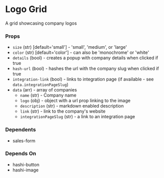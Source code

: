 # Logo Grid

A grid showcasing company logos

### Props

- `size` (str) [default='small'] - 'small', 'medium', or 'large'
- `color` (str) [default='color'] - can also be 'monochrome' or 'white'
- `details` (bool) - creates a popup with company details when clicked if true
- `hash-url` (bool) - hashes the url with the company slug when clicked if true
- `integration-link` (bool) - links to integration page (if available - see `data.integrationPageSlug`)
- `data` (arr) - array of companies
  - `name` (str) - Company name
  - `logo` (obj) - object with a url prop linking to the image
  - `description` (str) - markdown enabled description
  - `link` (str) - link to the company's website
  - `integrationPageSlug` (str) - a link to an integration page

### Dependents

- sales-form

### Depends On

- hashi-button
- hashi-image
